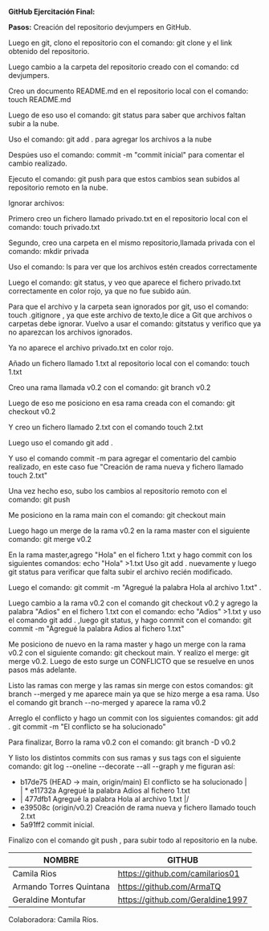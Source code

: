 **GitHub Ejercitación Final:**

**Pasos:**
Creación del repositorio devjumpers en GitHub.

Luego en git, clono el repositorio con el comando: git clone y el link obtenido del repositorio.

Luego cambio a la carpeta del repositorio creado con el comando: cd devjumpers.

Creo un documento README.md en el repositorio local con el comando: touch README.md

Luego de eso uso el comando: git status para saber que archivos faltan subir a la nube.

Uso el comando: git add . para agregar los archivos a la nube

Despúes uso el comando: commit -m "commit inicial" para comentar el cambio realizado.

Ejecuto el comando: git push para que estos cambios sean subidos al repositorio remoto en la nube.

Ignorar archivos:

Primero creo un fichero llamado privado.txt en el repositorio local con el comando: touch privado.txt

Segundo, creo una carpeta en el mismo repositorio,llamada privada con el comando: mkdir privada

Uso el comando: ls para ver que los archivos estén creados correctamente

Luego el comando: git status, y veo que aparece el fichero privado.txt correctamente en color rojo, ya que no fue subido aún.

Para que el archivo y la carpeta sean ignorados por git, uso el comando: 
touch .gitignore , ya que este archivo de texto,le dice a Git que archivos o carpetas debe ignorar.
Vuelvo a usar el comando: gitstatus y verifico que ya no aparezcan los archivos ignorados.

Ya no aparece el archivo privado.txt en color rojo. 

Añado un fichero llamado 1.txt al repositorio local con el comando: touch 1.txt 

Creo una rama llamada v0.2 con el comando: git branch v0.2

Luego de eso me posiciono en esa rama creada con el comando: git checkout v0.2

Y creo un fichero llamado 2.txt con el comando touch 2.txt 

Luego uso el comando git add .

Y uso el comando commit -m para agregar el comentario del cambio realizado, en este caso fue "Creación de rama nueva y fichero llamado touch 2.txt"

Una vez hecho eso, subo los cambios al repositorio remoto con el comando: git push 

Me posiciono en la rama main con el comando: git checkout main 

Luego hago un merge de la rama v0.2 en la rama master con el siguiente comando: git merge v0.2

En la rama master,agrego "Hola" en el fichero 1.txt y hago commit con los siguientes comandos:
echo "Hola" >1.txt 
Uso git add . nuevamente y luego git status para verificar que falta subir el archivo recién modificado.

Luego el comando: git commit -m "Agregué la palabra Hola al archivo 1.txt" .

Luego cambio a la rama v0.2 con el comando git checkout v0.2 y agrego la palabra "Adios" en el fichero 1.txt con el comando: echo "Adios" >1.txt y uso el comando git add . ,luego git status, y 
hago commit con el comando: git commit -m "Agregué la palabra Adios al fichero 1.txt"

Me posiciono de nuevo en la rama master y hago un merge con la rama v0.2 con el siguiente comando:
git checkout main. Y realizo el merge: git merge v0.2. Luego de esto surge un CONFLICTO que se resuelve en unos pasos más adelante.

Listo las ramas con merge y las ramas sin merge con estos comandos:
git branch --merged y me aparece main ya que se hizo merge a esa rama.
Uso el comando git branch --no-merged y aparece la rama v0.2

Arreglo el conflicto y hago un commit con los siguientes comandos: 
git add .
git commit -m "El conflicto se ha solucionado" 

Para finalizar, Borro la rama v0.2 con el comando:
 git branch -D v0.2
 
Y listo los distintos commits con sus ramas y sus tags con el siguiente comando:
git log --oneline --decorate --all --graph y me figuran así:
*   b17de75 (HEAD -> main, origin/main) El conflicto se ha solucionado
|\
| * e11732a Agregué la palabra Adios al fichero 1.txt
* | 477dfb1 Agregué la palabra Hola al archivo 1.txt
|/
* e39508c (origin/v0.2) Creación de rama nueva y fichero llamado touch 2.txt
* 5a91ff2 commit inicial.

Finalizo con el comando git push , para subir todo al repositorio en la nube.


 NOMBRE  | GITHUB |
| ------------- | ------------- |
| 	Camila Rios  | https://github.com/camilarios01  |
| 	Armando Torres Quintana  | https://github.com/ArmaTQ  |
| 	Geraldine Montufar  | https://github.com/Geraldine1997  |

Colaboradora: Camila Ríos.

